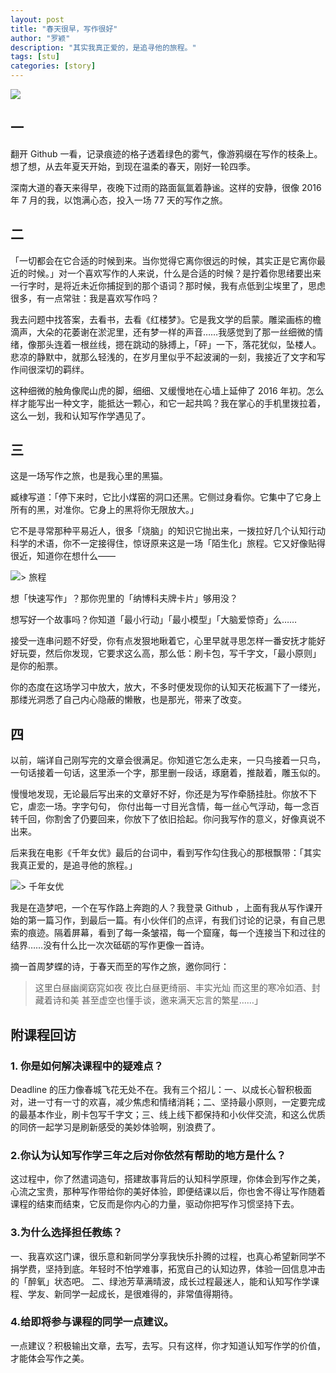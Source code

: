```yaml
---
layout: post
title: "春天很早，写作很好"
author: "罗颖"
description: "其实我真正爱的，是追寻他的旅程。"
tags: [stu]
categories: [story]
---
```



![](https://mmbiz.qlogo.cn/mmbiz_jpg/ice5enJHe2Tg938HPjfBl5oahALG9BbUZCRPF2FpZiax2XqCTYD2hc3gySdFFMTiaCnbVaKpy4PoGXZdvqcQpSs6g/0?wx_fmt=jpeg)

## 一

翻开 Github 一看，记录痕迹的格子透着绿色的雾气，像游鸦缀在写作的枝条上。想了想，从去年夏天开始，到现在温柔的春天，刚好一轮四季。

深南大道的春天来得早，夜晚下过雨的路面氤氲着静谧。这样的安静，很像 2016 年 7 月的我，以饱满心态，投入一场 77 天的写作之旅。

## 二

「一切都会在它合适的时候到来。当你觉得它离你很远的时候，其实正是它离你最近的时候。」对一个喜欢写作的人来说，什么是合适的时候？是拧着你思绪要出来一行字时，是将近未近你捕捉到的那个语词？那时候，我有点低到尘埃里了，思虑很多，有一点常驻：我是喜欢写作吗？

我去问题中找答案，去看书，去看《红楼梦》。它是我文学的启蒙。雕梁画栋的檐滴声，大朵的花萎谢在淤泥里，还有梦一样的声音……我感觉到了那一丝细微的情绪，像那头连着一根丝线，摁在跳动的脉搏上，「砰」一下，落花犹似，坠楼人。悲凉的静默中，就那么轻浅的，在岁月里似乎不起波澜的一刻，我接近了文字和写作间很深切的羁绊。

这种细微的触角像爬山虎的脚，细细、又缓慢地在心墙上延伸了 2016 年初。怎么样才能写出一种文字，能抵达一颗心，和它一起共鸣？我在掌心的手机里拨拉着，这么一划，我和认知写作学遇见了。


## 三

这是一场写作之旅，也是我心里的黑猫。

臧棣写道：「停下来时，它比小煤窑的洞口还黑。它侧过身看你。它集中了它身上所有的黑，对准你。它身上的黑将你无限放大。」


它不是寻常那种平易近人，很多「烧脑」的知识它抛出来，一拨拉好几个认知行动科学的术语，你不一定接得住，惊讶原来这是一场「陌生化」旅程。它又好像贴得很近，知道你在想什么——

![> 旅程](https://mmbiz.qlogo.cn/mmbiz_jpg/ice5enJHe2Tg938HPjfBl5oahALG9BbUZD3jniarewfDXVzI0kV9ojsmLHIG6cVBs1kvyUxKhcqugj4SdOsPcu0w/0?wx_fmt=jpeg)

想「快速写作」？那你兜里的「纳博科夫牌卡片」够用没？

想写好一个故事吗？你知道「最小行动」「最小模型」「大脑爱惊奇」么……

接受一连串问题不好受，你有点发狠地瞅着它，心里早就寻思怎样一番安抚才能好好玩耍，然后你发现，它要求这么高，那么低：刷卡包，写千字文，「最小原则」是你的船票。

你的态度在这场学习中放大，放大，不多时便发现你的认知天花板漏下了一缕光，那缕光洞悉了自己内心隐蔽的懒散，也是那光，带来了改变。


## 四

以前，端详自己刚写完的文章会很满足。你知道它怎么走来，一只鸟接着一只鸟，一句话接着一句话，这里添一个字，那里删一段话，琢磨着，推敲着，雕玉似的。

慢慢地发现，无论最后写出来的文章好不好，你还是为写作牵肠挂肚。你放不下它，虐恋一场。字字句句， 你付出每一寸目光含情，每一丝心气浮动，每一念百转千回，你割舍了仍要回来，你放下了依旧拾起。你问我写作的意义，好像真说不出来。

后来我在电影《千年女优》最后的台词中，看到写作勾住我心的那根飘带：「其实我真正爱的，是追寻他的旅程。」

![> 千年女优](https://mmbiz.qlogo.cn/mmbiz_jpg/ice5enJHe2Tg938HPjfBl5oahALG9BbUZZxRo9UGSXtkO0kFpWu8qewtJ6VYq8wAjYqPJg9Vh6yjVZwL4aibGNbQ/0?wx_fmt=jpeg)

我是在造梦吧，一个在写作路上奔跑的人？我登录 Github ，上面有我从写作课开始的第一篇习作，到最后一篇。有小伙伴们的点评，有我们讨论的记录，有自己思索的痕迹。隔着屏幕，看到了每一条皱褶，每一个窟窿，每一个连接当下和过往的结界……没有什么比一次次砥砺的写作更像一首诗。

摘一首周梦蝶的诗，于春天而至的写作之旅，邀你同行：


> 这里白昼幽阒窈窕如夜
夜比白昼更绮丽、丰实光灿
而这里的寒冷如酒、封藏着诗和美
甚至虚空也懂手谈，邀来满天忘言的繁星……」

## 附课程回访


### 1. 你是如何解决课程中的疑难点？

Deadline 的压力像春城飞花无处不在。我有三个招儿：一、以成长心智积极面对，进一寸有一寸的欢喜，减少焦虑和情绪消耗；二、坚持最小原则，一定要完成的最基本作业，刷卡包写千字文；三、线上线下都保持和小伙伴交流，和这么优质的同侪一起学习是刷新感受的美妙体验啊，别浪费了。


### 2.你认为认知写作学三年之后对你依然有帮助的地方是什么？


这过程中，你了然遣词造句，搭建故事背后的认知科学原理，你体会到写作之美， 心流之宝贵，那种写作带给你的美好体验，即便结课以后，你也舍不得让写作随着课程的结束而结束，它反而是你内心的力量，驱动你把写作习惯坚持下去。


### 3.为什么选择担任教练？

一、我喜欢这门课，很乐意和新同学分享我快乐扑腾的过程，也真心希望新同学不捐学费，坚持到底。年轻时不怕学难事，拓宽自己的认知边界，体验一回信息冲击的「醉氧」状态吧。
二、绿池芳草满晴波，成长过程最迷人，能和认知写作学课程、学友、新同学一起成长，是很难得的，非常值得期待。


### 4.给即将参与课程的同学一点建议。

一点建议？积极输出文章，去写，去写。只有这样，你才知道认知写作学的价值，才能体会写作之美。


